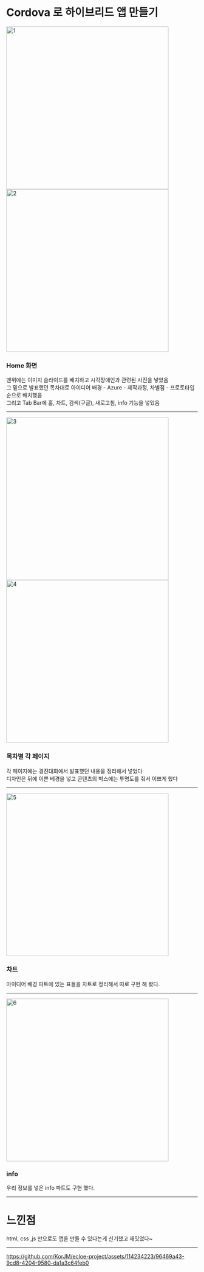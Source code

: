
# Cordova 로 하이브리드 앱 만들기   
<img width="427" alt="1" src="https://github.com/Jinsu404/ecole2023/assets/137613256/f5568f26-25c7-4229-9945-c8a7086e7e94">    
<img width="427" alt="2" src="https://github.com/Jinsu404/ecole2023/assets/137613256/7fd83fb7-d4da-4ebf-a7d7-c744283f6643">      

### Home 화면
맨위에는 이미지 슬라이드를 배치하고 시각장애인과 관련된 사진을 넣었음   
그 밑으로 발표했던 목차대로 
아이디어 배경 - Azure - 제작과정, 차별점 - 프로토타입 순으로 배치했음     
그리고 Tab Bar에 홈, 차트, 검색(구글), 새로고침, info 기능을 넣었음
   
___
<img width="427" alt="3" src="https://github.com/Jinsu404/ecole2023/assets/137613256/02b6472b-3550-4ebf-843e-4699ae12c2d2">   
<img width="427" alt="4" src="https://github.com/Jinsu404/ecole2023/assets/137613256/93dcaace-13d3-449d-a696-f9306a325e6f">       

### 목차별 각 페이지    
각 페이지에는 경진대회에서 발표했던 내용을 정리해서 넣었다    
디자인은 뒤에 이쁜 베경을 넣고 콘텐츠의 박스에는 투명도를 줘서 이쁘게 했다

___
     
<img width="427" alt="5" src="https://github.com/Jinsu404/ecole2023/assets/137613256/8c7ae30c-9418-4bf2-8d89-961432596ed4">       

### 차트
아이디어 배경 파트에 있는 표들을 차트로 정리해서 따로 구현 해 봤다.     

___

<img width="427" alt="6" src="https://github.com/Jinsu404/ecole2023/assets/137613256/015efcb9-8608-456b-a58f-d936f602ff86">   

### info

우리 정보를 넣은 info 파트도 구현 했다.

___   

# 느낀점
html, css ,js 만으로도 앱을 만들 수 있다는게 신기했고 재밋었다~

___


https://github.com/KorJM/ecloe-project/assets/114234223/96469a43-9cd8-4204-9580-da1a3c64feb0


